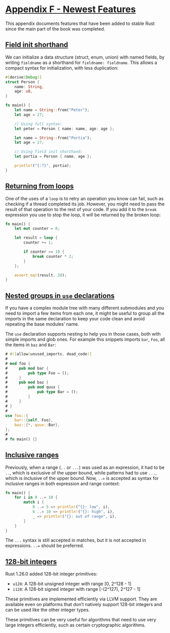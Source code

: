 # [Appendix F - Newest Features](appendix-06-newest-features.html#appendix-f---newest-features)

This appendix documents features that have been added to stable Rust since the
main part of the book was completed.

## [Field init shorthand](appendix-06-newest-features.html#field-init-shorthand)

We can initialize a data structure (struct, enum, union) with named
fields, by writing `fieldname` as a shorthand for `fieldname: fieldname`.
This allows a compact syntax for initialization, with less duplication:

```rust
#[derive(Debug)]
struct Person {
    name: String,
    age: u8,
}

fn main() {
    let name = String::from("Peter");
    let age = 27;

    // Using full syntax:
    let peter = Person { name: name, age: age };

    let name = String::from("Portia");
    let age = 27;

    // Using field init shorthand:
    let portia = Person { name, age };

    println!("{:?}", portia);
}
```

## [Returning from loops](appendix-06-newest-features.html#returning-from-loops)

One of the uses of a `loop` is to retry an operation you know can fail, such as
checking if a thread completed its job. However, you might need to pass the
result of that operation to the rest of your code. If you add it to the `break`
expression you use to stop the loop, it will be returned by the broken loop:

```rust
fn main() {
    let mut counter = 0;

    let result = loop {
        counter += 1;

        if counter == 10 {
            break counter * 2;
        }
    };

    assert_eq!(result, 20);
}
```

## [Nested groups in `use` declarations](appendix-06-newest-features.html#nested-groups-in-use-declarations)

If you have a complex module tree with many different submodules and you need
to import a few items from each one, it might be useful to group all the
imports in the same declaration to keep your code clean and avoid repeating the
base modules’ name.

The `use` declaration supports nesting to help you in those cases, both with
simple imports and glob ones. For example this snippets imports `bar`, `Foo`,
all the items in `baz` and `Bar`:

```rust
# #![allow(unused_imports, dead_code)]
#
# mod foo {
#     pub mod bar {
#         pub type Foo = ();
#     }
#     pub mod baz {
#         pub mod quux {
#             pub type Bar = ();
#         }
#     }
# }
#
use foo::{
    bar::{self, Foo},
    baz::{*, quux::Bar},
};
#
# fn main() {}
```

## [Inclusive ranges](appendix-06-newest-features.html#inclusive-ranges)

Previously, when a range (`..` or `...`) was used as an expression, it had to be
`..`, which is exclusive of the upper bound, while patterns had to use `...`,
which is inclusive of the upper bound. Now, `..=` is accepted as syntax for
inclusive ranges in both expression and range context:

```rust
fn main() {
    for i in 0 ..= 10 {
        match i {
            0 ..= 5 => println!("{}: low", i),
            6 ..= 10 => println!("{}: high", i),
            _ => println!("{}: out of range", i),
        }
    }
}
```

The `...` syntax is still accepted in matches, but it is not accepted in
expressions. `..=` should be preferred.

## [128-bit integers](appendix-06-newest-features.html#a128-bit-integers)

Rust 1.26.0 added 128-bit integer primitives:

* `u128`: A 128-bit unsigned integer with range [0, 2^128 - 1]
* `i128`: A 128-bit signed integer with range [-(2^127), 2^127 - 1]

These primitives are implemented efficiently via LLVM support. They are
available even on platforms that don’t natively support 128-bit integers and
can be used like the other integer types.

These primitives can be very useful for algorithms that need to use very large
integers efficiently, such as certain cryptographic algorithms.

